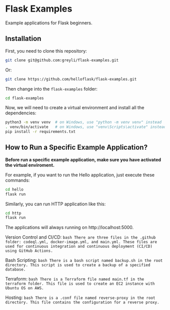 # Flask Examples

Example applications for Flask beginners.

## Installation

First, you need to clone this repository:

```bash
git clone git@github.com:greyli/flask-examples.git
```

Or:

```bash
git clone https://github.com/helloflask/flask-examples.git
```

Then change into the `flask-examples` folder:

```bash
cd flask-examples
```

Now, we will need to create a virtual environment and install all the dependencies:

```bash
python3 -m venv venv  # on Windows, use "python -m venv venv" instead
. venv/bin/activate   # on Windows, use "venv\Scripts\activate" instead
pip install -r requirements.txt
```

## How to Run a Specific Example Application?

**Before run a specific example application, make sure you have activated the virtual enviroment.**

For example, if you want to run the Hello application, just execute these commands:

```bash
cd hello
flask run
```

Similarly, you can run HTTP application like this:

```bash
cd http
flask run
```

The applications will always running on http://localhost:5000.

Version Control and CI/CD: ```bash
There are three files in the .github folder: codeql.yml, docker-image.yml, and main.yml. These files are used for continuous integration and continuous deployment (CI/CD) using GitHub Actions.```

Bash Scripting: ```bash
There is a bash script named backup.sh in the root directory. This script is used to create a backup of a specified database.```

Terraform: ```bash
There is a Terraform file named main.tf in the terraform folder. This file is used to create an EC2 instance with Ubuntu OS on AWS.```

Hosting: ```bash
There is a .conf file named reverse-proxy in the root directory. This file contains the configuration for a reverse proxy.```

